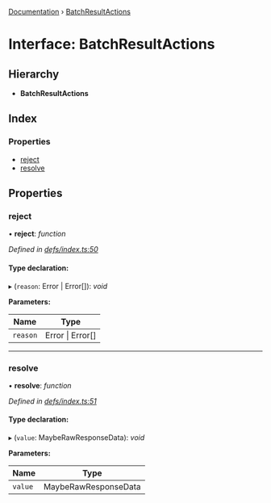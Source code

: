 [Documentation](../README.md) › [BatchResultActions](batchresultactions.md)

# Interface: BatchResultActions

## Hierarchy

* **BatchResultActions**

## Index

### Properties

* [reject](batchresultactions.md#reject)
* [resolve](batchresultactions.md#resolve)

## Properties

###  reject

• **reject**: *function*

*Defined in [defs/index.ts:50](https://github.com/badbatch/graphql-box/blob/9a898ad/packages/fetch-manager/src/defs/index.ts#L50)*

#### Type declaration:

▸ (`reason`: Error | Error[]): *void*

**Parameters:**

Name | Type |
------ | ------ |
`reason` | Error &#124; Error[] |

___

###  resolve

• **resolve**: *function*

*Defined in [defs/index.ts:51](https://github.com/badbatch/graphql-box/blob/9a898ad/packages/fetch-manager/src/defs/index.ts#L51)*

#### Type declaration:

▸ (`value`: MaybeRawResponseData): *void*

**Parameters:**

Name | Type |
------ | ------ |
`value` | MaybeRawResponseData |
